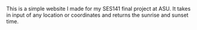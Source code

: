 This is a simple website I made for my SES141 final project at ASU. It takes in input of any location or coordinates and returns the sunrise and sunset time.
